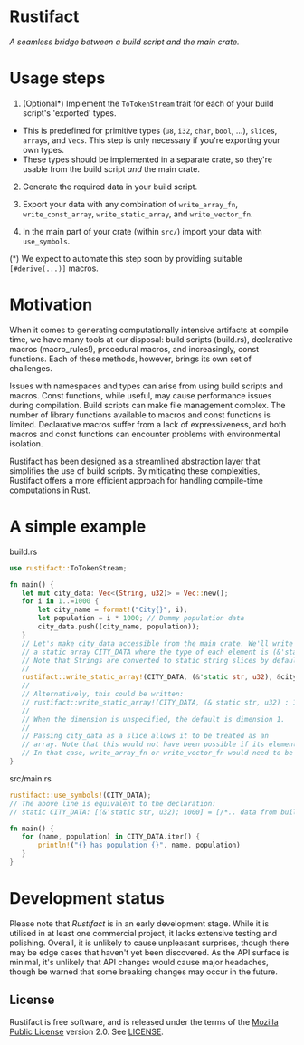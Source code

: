 # Rustifact
_A seamless bridge between a build script and the main crate._

# Usage steps

1. (Optional*) Implement the `ToTokenStream` trait for each of your build script's 'exported' types.
* This is predefined for primitive types (`u8`, `i32`, `char`, `bool`, ...), `slice`s,
`array`s, and `Vec`s. This step is only necessary if you're exporting your own types.
* These types should be implemented in a separate crate, so they're usable from the build script
_and_ the main crate.

2. Generate the required data in your build script.

3. Export your data with any combination of `write_array_fn`, `write_const_array`,
`write_static_array`, and `write_vector_fn`.

4. In the main part of your crate (within `src/`) import your data with `use_symbols`.

(*) We expect to automate this step soon by providing suitable `[#derive(...)]` macros.

# Motivation
When it comes to generating computationally intensive artifacts at compile time, we have
many tools at our disposal: build scripts (build.rs), declarative macros (macro_rules!),
procedural macros, and increasingly, const functions. Each of these methods, however,
brings its own set of challenges.

Issues with namespaces and types can arise from using build scripts and macros. Const functions,
while useful, may cause performance issues during compilation. Build scripts can make file management
complex. The number of library functions available to macros and const functions is limited.
Declarative macros suffer from a lack of expressiveness, and both macros and const functions can
encounter problems with environmental isolation.

Rustifact has been designed as a streamlined abstraction layer that simplifies the use of build scripts.
By mitigating these complexities, Rustifact offers a more efficient approach for handling
compile-time computations in Rust.

# A simple example
build.rs
```rust
use rustifact::ToTokenStream;

fn main() {
   let mut city_data: Vec<(String, u32)> = Vec::new();
   for i in 1..=1000 {
       let city_name = format!("City{}", i);
       let population = i * 1000; // Dummy population data
       city_data.push((city_name, population));
   }
   // Let's make city_data accessible from the main crate. We'll write it to
   // a static array CITY_DATA where the type of each element is (&'static str, u32).
   // Note that Strings are converted to static string slices by default.
   //
   rustifact::write_static_array!(CITY_DATA, (&'static str, u32), &city_data);
   //
   // Alternatively, this could be written:
   // rustifact::write_static_array!(CITY_DATA, (&'static str, u32) : 1, &city_data);
   //
   // When the dimension is unspecified, the default is dimension 1.
   //
   // Passing city_data as a slice allows it to be treated as an
   // array. Note that this would not have been possible if its elements were heap allocated.
   // In that case, write_array_fn or write_vector_fn would need to be used.
}
```

src/main.rs
```rust
rustifact::use_symbols!(CITY_DATA);
// The above line is equivalent to the declaration:
// static CITY_DATA: [(&'static str, u32); 1000] = [/*.. data from build.rs */];

fn main() {
   for (name, population) in CITY_DATA.iter() {
       println!("{} has population {}", name, population)
   }
}
```

# Development status
Please note that _Rustifact_ is in an early development stage. While it is utilised in at least one
commercial project, it lacks extensive testing and polishing. Overall, it is unlikely to cause unpleasant
surprises, though there may be edge cases that haven't yet been discovered.
As the API surface is minimal, it's unlikely that API changes would cause major headaches,
though be warned that some breaking changes may occur in the future.

## License

Rustifact is free software, and is released under the terms of the [Mozilla Public License](https://www.mozilla.org/en-US/MPL/) version 2.0. See [LICENSE](LICENSE).